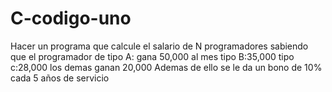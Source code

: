 # C-codigo-uno
Hacer un programa que calcule el salario de N programadores sabiendo que el programador de 
tipo A: gana 50,000 al mes
tipo B:35,000
tipo c:28,000
los demas ganan 20,000
Ademas de ello se le da un bono de 10% cada 5 años de servicio
